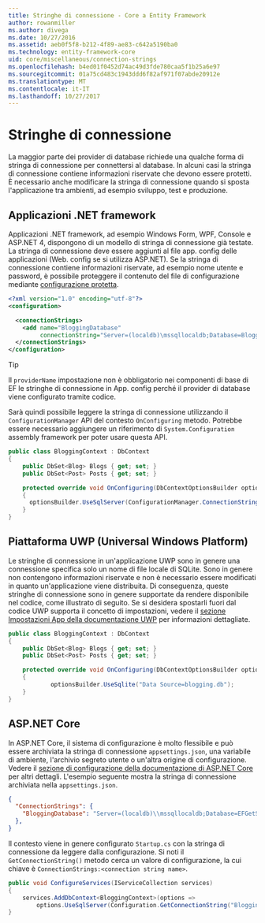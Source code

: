 ```yaml
---
title: Stringhe di connessione - Core a Entity Framework
author: rowanmiller
ms.author: divega
ms.date: 10/27/2016
ms.assetid: aeb0f5f8-b212-4f89-ae83-c642a5190ba0
ms.technology: entity-framework-core
uid: core/miscellaneous/connection-strings
ms.openlocfilehash: b4ed01f0452d74ac49d3fde780caa5f1b25a6e97
ms.sourcegitcommit: 01a75cd483c1943ddd6f82af971f07abde20912e
ms.translationtype: MT
ms.contentlocale: it-IT
ms.lasthandoff: 10/27/2017
---
```

# <a name="connection-strings"></a>Stringhe di connessione

La maggior parte dei provider di database richiede una qualche forma di stringa di connessione per connettersi al database. In alcuni casi la stringa di connessione contiene informazioni riservate che devono essere protetti. È necessario anche modificare la stringa di connessione quando si sposta l'applicazione tra ambienti, ad esempio sviluppo, test e produzione.

## <a name="net-framework-applications"></a>Applicazioni .NET framework

Applicazioni .NET framework, ad esempio Windows Form, WPF, Console e ASP.NET 4, dispongono di un modello di stringa di connessione già testate. La stringa di connessione deve essere aggiunti al file app. config delle applicazioni (Web. config se si utilizza ASP.NET). Se la stringa di connessione contiene informazioni riservate, ad esempio nome utente e password, è possibile proteggere il contenuto del file di configurazione mediante [configurazione protetta](https://docs.microsoft.com/dotnet/framework/data/adonet/connection-strings-and-configuration-files#encrypting-configuration-file-sections-using-protected-configuration).

``` xml
<?xml version="1.0" encoding="utf-8"?>
<configuration>

  <connectionStrings>
    <add name="BloggingDatabase"
         connectionString="Server=(localdb)\mssqllocaldb;Database=Blogging;Trusted_Connection=True;" />
  </connectionStrings>
</configuration>
```

> [!TIP]  
> Il `providerName` impostazione non è obbligatorio nei componenti di base di EF le stringhe di connessione in App. config perché il provider di database viene configurato tramite codice.

Sarà quindi possibile leggere la stringa di connessione utilizzando il `ConfigurationManager` API del contesto `OnConfiguring` metodo. Potrebbe essere necessario aggiungere un riferimento di `System.Configuration` assembly framework per poter usare questa API.

``` csharp
public class BloggingContext : DbContext
{
    public DbSet<Blog> Blogs { get; set; }
    public DbSet<Post> Posts { get; set; }

    protected override void OnConfiguring(DbContextOptionsBuilder optionsBuilder)
    {
      optionsBuilder.UseSqlServer(ConfigurationManager.ConnectionStrings["BloggingDatabase"].ConnectionString);
    }
}
```

## <a name="universal-windows-platform-uwp"></a>Piattaforma UWP (Universal Windows Platform)

Le stringhe di connessione in un'applicazione UWP sono in genere una connessione specifica solo un nome di file locale di SQLite. Sono in genere non contengono informazioni riservate e non è necessario essere modificati in quanto un'applicazione viene distribuita. Di conseguenza, queste stringhe di connessione sono in genere supportate da rendere disponibile nel codice, come illustrato di seguito. Se si desidera spostarli fuori dal codice UWP supporta il concetto di impostazioni, vedere il [sezione Impostazioni App della documentazione UWP](https://docs.microsoft.com/windows/uwp/app-settings/store-and-retrieve-app-data) per informazioni dettagliate.

``` csharp
public class BloggingContext : DbContext
{
    public DbSet<Blog> Blogs { get; set; }
    public DbSet<Post> Posts { get; set; }

    protected override void OnConfiguring(DbContextOptionsBuilder optionsBuilder)
    {
            optionsBuilder.UseSqlite("Data Source=blogging.db");
    }
}
```

## <a name="aspnet-core"></a>ASP.NET Core

In ASP.NET Core, il sistema di configurazione è molto flessibile e può essere archiviata la stringa di connessione `appsettings.json`, una variabile di ambiente, l'archivio segreto utente o un'altra origine di configurazione. Vedere il [sezione di configurazione della documentazione di ASP.NET Core](https://docs.asp.net/en/latest/fundamentals/configuration.html) per altri dettagli. L'esempio seguente mostra la stringa di connessione archiviata nella `appsettings.json`.

``` json
{
  "ConnectionStrings": {
    "BloggingDatabase": "Server=(localdb)\\mssqllocaldb;Database=EFGetStarted.ConsoleApp.NewDb;Trusted_Connection=True;"
  },
}
```

Il contesto viene in genere configurato `Startup.cs` con la stringa di connessione da leggere dalla configurazione. Si noti il `GetConnectionString()` metodo cerca un valore di configurazione, la cui chiave è `ConnectionStrings:<connection string name>`.

``` csharp
public void ConfigureServices(IServiceCollection services)
{
    services.AddDbContext<BloggingContext>(options =>
        options.UseSqlServer(Configuration.GetConnectionString("BloggingDatabase")));
}
```
